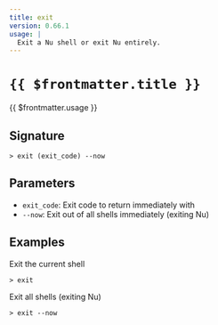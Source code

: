 ```yaml
---
title: exit
version: 0.66.1
usage: |
  Exit a Nu shell or exit Nu entirely.
---
```


# <code>{{ $frontmatter.title }}</code>

<div style='white-space: pre-wrap;'>{{ $frontmatter.usage }}</div>

## Signature

```> exit (exit_code) --now```

## Parameters

 -  `exit_code`: Exit code to return immediately with
 -  `--now`: Exit out of all shells immediately (exiting Nu)

## Examples

Exit the current shell
```shell
> exit
```

Exit all shells (exiting Nu)
```shell
> exit --now
```
